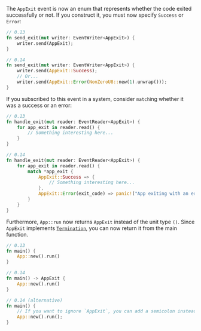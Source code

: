The `AppExit` event is now an enum that represents whether the code exited successfully or not. If you construct it, you must now specify `Success` or `Error`:

```rust
// 0.13
fn send_exit(mut writer: EventWriter<AppExit>) {
    writer.send(AppExit);
}

// 0.14
fn send_exit(mut writer: EventWriter<AppExit>) {
    writer.send(AppExit::Success);
    // Or...
    writer.send(AppExit::Error(NonZeroU8::new(1).unwrap()));
}
```

If you subscribed to this event in a system, consider `match`ing whether it was a success or an error:

```rust
// 0.13
fn handle_exit(mut reader: EventReader<AppExit>) {
    for app_exit in reader.read() {
        // Something interesting here...
    }
}

// 0.14
fn handle_exit(mut reader: EventReader<AppExit>) {
    for app_exit in reader.read() {
        match *app_exit {
            AppExit::Success => {
                // Something interesting here...
            },
            AppExit::Error(exit_code) => panic!("App exiting with an error! (Code: {exit_code})"),
        }
    }
}
```

Furthermore, `App::run` now returns `AppExit` instead of the unit type `()`. Since `AppExit` implements [`Termination`](https://doc.rust-lang.org/stable/std/process/trait.Termination.html), you can now return it from the main function.

```rust
// 0.13
fn main() {
    App::new().run()
}

// 0.14
fn main() -> AppExit {
    App::new().run()
}

// 0.14 (alternative)
fn main() {
    // If you want to ignore `AppExit`, you can add a semicolon instead. :)
    App::new().run();
}
```
